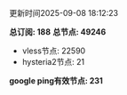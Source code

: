 更新时间2025-09-08 18:12:23

**总订阅: 188**
**总节点: 49246**
- vless节点: 22590
- hysteria2节点: 21

**google ping有效节点: 231**
